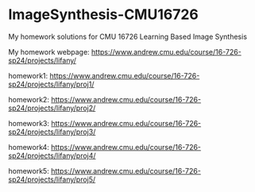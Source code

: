 # ImageSynthesis-CMU16726
My homework solutions for CMU 16726 Learning Based Image Synthesis

My homework webpage: https://www.andrew.cmu.edu/course/16-726-sp24/projects/lifany/

homework1: https://www.andrew.cmu.edu/course/16-726-sp24/projects/lifany/proj1/

homework2: https://www.andrew.cmu.edu/course/16-726-sp24/projects/lifany/proj2/

homework3: https://www.andrew.cmu.edu/course/16-726-sp24/projects/lifany/proj3/

homework4: https://www.andrew.cmu.edu/course/16-726-sp24/projects/lifany/proj4/

homework5: https://www.andrew.cmu.edu/course/16-726-sp24/projects/lifany/proj5/
